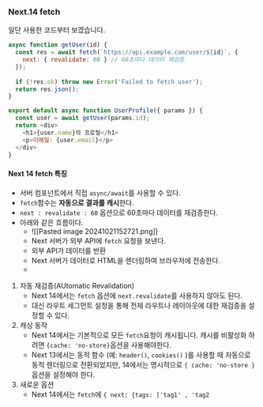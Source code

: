 ### Next.14 fetch
일단 사용한 코드부터 보겠습니다.

```js
async function getUser(id) {
  const res = await fetch(`https://api.example.com/user/${id}`, {
    next: { revalidate: 60 } // 60초마다 데이터 재검증
  });
  
  if (!res.ok) throw new Error('Failed to fetch user');
  return res.json();
}

export default async function UserProfile({ params }) {
  const user = await getUser(params.id);
  return <div>
    <h1>{user.name}의 프로필</h1>
    <p>이메일: {user.email}</p>
  </div>
}
```

#### Next 14 fetch 특징
- 서버 컴포넌트에서 직접 `async/await`를 사용할 수 있다.
- `fetch`함수는 **자동으로 결과를 캐시**한다.
- `next : revalidate : 60` 옵션으로 60초마다 데이터를 재검증한다.
- 아래와 같은 흐름이다.
	- ![[Pasted image 20241021152721.png]]
	- Next 서버가 외부 API에 `fetch` 요청을 보낸다.
	- 외부 API가 데이터를 반환
	- Next 서버가 데이터로 HTML을 렌더링하여 브라우저에 전송한다.
	- 

1. 자동 재검증(AUtomatic Revalidation)
	- Next 14에서는 `fetch` 옵션에 `next.revalidate`를 사용하지 않아도 된다.
	- 대신 라우트 세그먼트 설정을 통해 전체 라우트나 레이아웃에 대한 재검증을 설정할 수 있다.
2. 캐싱 동작
	- Next 14에서는 기본적으로 모든 `fetch`요청이 캐시됩니다. 캐시를 비활성화 하려면 `{cache: 'no-store}`옵션을 사용해야한다.
	- Next 13에서는 동적 함수 (예: `header()`, `cookies()` )를 사용할 때 자동으로 동적 렌더링으로 전환되었지만, 14에서는 명시적으로 `{ cache: 'no-store }` 옵션을 설정해야 한다.
3. 새로운 옵션
	- Next 14에서는 `fetch`에 `{ next: {tags: ['tag1' , 'tag2`